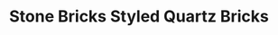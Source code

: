---
layout: post
title: Stone Bricks Styled Quartz Bricks
permalink: /addons/compliance32x/StoneBricksStyledQuartzBricks
comments: true
comments-id: StoneBricksStyledQuartzBricks
header-img: compliance32x/addons/Stone Bricks Styled Quartz Bricks.jpg

long_text: Makes quartz bricks look similar to Stone Bricks.

authors:
  - RalphOfficial

download:
  - Planet Minecraft:
    - https://www.planetminecraft.com/texture-pack/compliance-32x-stone-bricks-like-quartz-bricks/
---